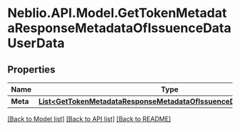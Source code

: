 # Neblio.API.Model.GetTokenMetadataResponseMetadataOfIssuenceDataUserData
## Properties

Name | Type | Description | Notes
------------ | ------------- | ------------- | -------------
**Meta** | [**List&lt;GetTokenMetadataResponseMetadataOfIssuenceDataUserDataMeta&gt;**](GetTokenMetadataResponseMetadataOfIssuenceDataUserDataMeta.md) |  | [optional] 

[[Back to Model list]](../README.md#documentation-for-models) [[Back to API list]](../README.md#documentation-for-api-endpoints) [[Back to README]](../README.md)

